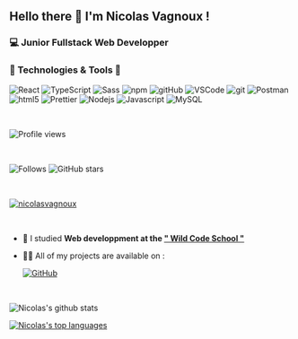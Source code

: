## Hello there 👋 I'm Nicolas Vagnoux !
### 💻 Junior Fullstack Web Developper


### <div align="left" color="black">🚀 Technologies & Tools 🚀<div/>
<p align="left">
<img alt="React" src="https://img.shields.io/badge/-React-45b8d8?style=flat-square&logo=react&logoColor=white" />
<img alt="TypeScript" src="https://img.shields.io/badge/-TypeScript-007ACC?style=flat-square&logo=typescript&logoColor=white" />
<img alt="Sass" src="https://img.shields.io/badge/-Sass-CC6699?style=flat-square&logo=sass&logoColor=white" />
<img alt="npm" src="https://img.shields.io/badge/-NPM-CB3837?style=flat-square&logo=npm&logoColor=white" />
<img alt="gitHub" src="https://img.shields.io/badge/-GitHub-181717?style=flat-square&logo=github" />
<img alt="VSCode" src="https://img.shields.io/badge/-VS%20Code-007ACC?style=flat-square&logo=visual-studio-code" />
<img alt="git" src="https://img.shields.io/badge/-Git-F05032?style=flat-square&logo=git&logoColor=white" />
<img alt="Postman" src="https://img.shields.io/badge/Postman-black?style=flat-square&logo=postman"/>
<img alt="html5" src="https://img.shields.io/badge/-HTML5-E34F26?style=flat-square&logo=html5&logoColor=white" />
<img alt="Prettier" src="https://img.shields.io/badge/-Prettier-F7B93E?style=flat-square&logo=prettier&logoColor=white" />
<img alt="Nodejs" src="https://img.shields.io/badge/-Nodejs-43853d?style=flat-square&logo=Node.js&logoColor=white" />
<img alt="Javascript" src="https://img.shields.io/badge/-JavaScript-black?style=flat-square&logo=javascript"/>
<img alt="MySQL" src="https://img.shields.io/badge/-MySQL-black?style=flat-square&logo=mysql"/>
</p>
  
<br>
  
![Profile views](https://gpvc.arturio.dev/JacquesPoulin)
  
<br>
  
![Follows](https://img.shields.io/github/followers/NicolasVagnoux.svg?style=social&label=Follow&maxAge=2592000)
![GitHub stars](https://img.shields.io/github/stars/NicolasVagnoux?style=social)

 <br> 
  
<p align="left"> <a href="https://github.com/ryo-ma/github-profile-trophy"><img src="https://github-profile-trophy.vercel.app/?username=nicolasvagnoux&rank=SSS,SS,S,AAA,AA,A,B,C" alt="nicolasvagnoux" /></a></p>

<br>  
  
- 🔭 I studied **Web developpment at the <a href="https://www.wildcodeschool.com/en-GB" target="blank">" Wild Code School "</a>**

- 👨‍💻 All of my projects are available on :

  [![GitHub](https://img.shields.io/badge/GitHub-100000?style=for-the-badge&logo=github&logoColor=white)](https://github.com/NicolasVagnoux)

<br>

![Nicolas's github stats](https://github-readme-stats.vercel.app/api?username=NicolasVagnoux&theme=blue-green)

[![Nicolas's top languages](https://github-readme-stats.vercel.app/api/top-langs/?username=NicolasVagnoux&theme=blue-green)](https://github.com/NicolasVagnoux/NicolasVagnoux)
